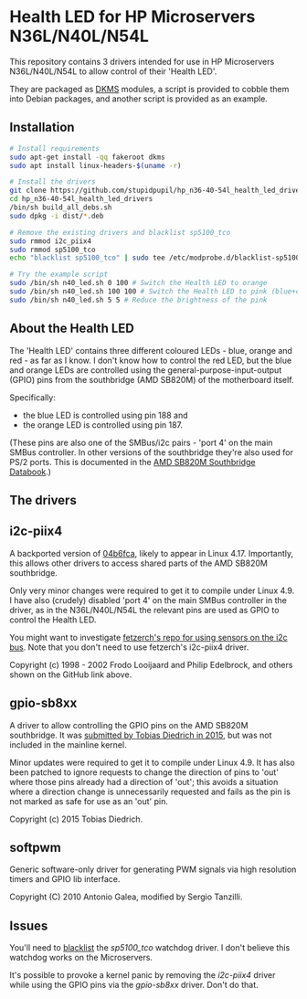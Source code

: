 # Health LED for HP Microservers N36L/N40L/N54L

This repository contains 3 drivers intended for use in HP Microservers N36L/N40L/N54L to allow control of their 'Health LED'.

They are packaged as [DKMS](https://en.wikipedia.org/wiki/Dynamic_Kernel_Module_Support) modules, a script is provided to cobble them into Debian packages, and another script is provided as an example.

## Installation
```sh
# Install requirements
sudo apt-get install -qq fakeroot dkms
sudo apt install linux-headers-$(uname -r)

# Install the drivers
git clone https://github.com/stupidpupil/hp_n36-40-54l_health_led_drivers.git
cd hp_n36-40-54l_health_led_drivers
/bin/sh build_all_debs.sh
sudo dpkg -i dist/*.deb

# Remove the existing drivers and blacklist sp5100_tco
sudo rmmod i2c_piix4
sudo rmmod sp5100_tco
echo "blacklist sp5100_tco" | sudo tee /etc/modprobe.d/blacklist-sp5100_tco.conf

# Try the example script
sudo /bin/sh n40_led.sh 0 100 # Switch the Health LED to orange
sudo /bin/sh n40_led.sh 100 100 # Switch the Health LED to pink (blue+orange)
sudo /bin/sh n40_led.sh 5 5 # Reduce the brightness of the pink

```

## About the Health LED
The 'Health LED' contains three different coloured LEDs - blue, orange and red - as far as I know.
I don't know how to control the red LED, but the blue and orange LEDs are 
controlled using the general-purpose-input-output (GPIO) pins from the southbridge (AMD SB820M) of the motherboard itself.

Specifically:
* the blue LED is controlled using pin 188 and 
* the orange LED is controlled using pin 187. 

(These pins are also one of the SMBus/i2c pairs - 'port 4' on the main SMBus controller. 
In other versions of the southbridge they're also used for PS/2 ports. This is documented in the [AMD SB820M Southbridge Databook](https://support.amd.com/TechDocs/47283.pdf).)

## The drivers

## i2c-piix4
A backported version of [04b6fca](https://github.com/torvalds/linux/commit/04b6fcaba346e1ce76321ba9b0fd549da4c37ac2), likely to appear in Linux 4.17. Importantly, this allows other drivers to access shared parts of the AMD SB820M southbridge.

Only very minor changes were required to get it to compile under Linux 4.9. I have also (crudely) disabled 'port 4' on the main SMBus controller in the driver, as in the N36L/N40L/N54L the relevant pins are used as GPIO to control the Health LED.

You might want to investigate [fetzerch's repo for using sensors on the i2c bus](https://github.com/fetzerch/hp-n54l-drivers). Note that you don't need to use fetzerch's i2c-piix4 driver.

Copyright (c) 1998 - 2002 Frodo Looijaard and Philip Edelbrock, and others shown on the GitHub link above.

## gpio-sb8xx
A driver to allow controlling the GPIO pins on the AMD SB820M southbridge. It was [submitted by Tobias Diedrich in 2015](https://patchwork.kernel.org/patch/6651771/), but was not included in the mainline kernel.

Minor updates were required to get it to compile under Linux 4.9. It has also been patched to ignore requests to change the direction of pins to 'out' where those pins already had a direction of 'out'; this avoids a situation where a direction change is unnecessarily requested and fails as the pin is not marked as safe for use as an 'out' pin.

Copyright (c) 2015 Tobias Diedrich.

## softpwm
Generic software-only driver for generating PWM signals via high resolution timers and GPIO lib interface.

Copyright (C) 2010 Antonio Galea, modified by Sergio Tanzilli.

## Issues
You'll need to [blacklist](https://wiki.debian.org/KernelModuleBlacklisting) the *sp5100_tco* watchdog driver. I don't believe this watchdog works on the Microservers.

It's possible to provoke a kernel panic by removing the *i2c-piix4* driver while using the GPIO pins via the *gpio-sb8xx* driver. Don't do that.
